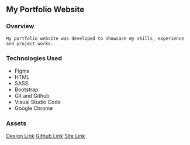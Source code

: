## My Portfolio Website
### Overview
    My portfolio website was developed to showcase my skills, experience and project works.
### Technologies Used
- Figma
- HTML
- SASS
- Bootstrap
- Git and Github
- Visual Studio Code
- Google Chrome

### Assets
[Design Link](https://www.figma.com/proto/upHoFp5qmkwPlrfCcXBu20/Portfolio?node-id=86%3A4&scaling=scale-down&page-id=0%3A1&starting-point-node-id=2%3A4)
[Github Link](https://github.com/Opeyemi128/Portfolio)
[Site Link](https://opeyemi128.github.io/Portfolio/)
